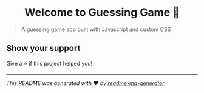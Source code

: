 <h1 align="center">Welcome to Guessing Game 👋</h1>
<p>
</p>

> A guessing game app built with Javascript and custom CSS

## Show your support

Give a ⭐️ if this project helped you!

***
_This README was generated with ❤️ by [readme-md-generator](https://github.com/kefranabg/readme-md-generator)_